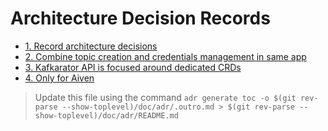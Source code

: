 # Architecture Decision Records

* [1. Record architecture decisions](0001-record-architecture-decisions.md)
* [2. Combine topic creation and credentials management in same app](0002-combine-topic-creation-and-credentials-management-in-same-app.md)
* [3. Kafkarator API is focused around dedicated CRDs](0003-kafkarator-api-is-focused-around-dedicated-crds.md)
* [4. Only for Aiven](0004-only-for-aiven.md)


> Update this file using the command `adr generate toc -o $(git rev-parse --show-toplevel)/doc/adr/.outro.md > $(git rev-parse --show-toplevel)/doc/adr/README.md`
